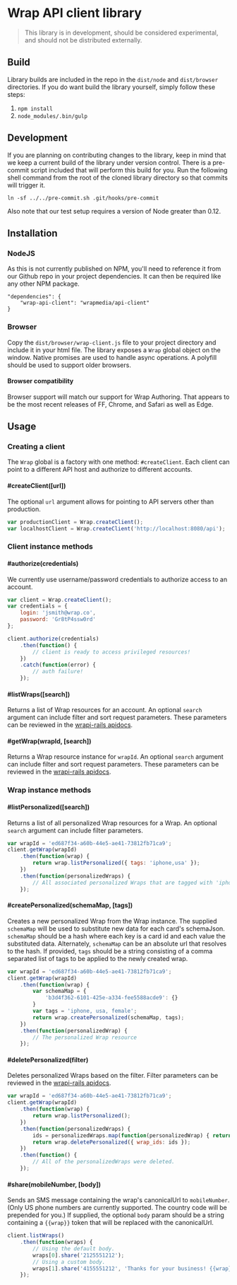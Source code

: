 # Wrap API client library

> This library is in development, should be considered experimental, and should not be distributed externally.

## Build
Library builds are included in the repo in the `dist/node` and `dist/browser` directories. If you do want build the library yourself, simply follow these steps:

1. `npm install`
2. `node_modules/.bin/gulp`

## Development
If you are planning on contributing changes to the library, keep in mind that we keep a current build of the library under version control. There is a pre-commit script included that will perform this build for you. Run the following shell command from the root of the cloned library directory so that commits will trigger it.
```
ln -sf ../../pre-commit.sh .git/hooks/pre-commit
```

Also note that our test setup requires a version of Node greater than 0.12.

## Installation
### NodeJS
As this is not currently published on NPM, you'll need to reference it from our Github repo in your project dependencies. It can then be required like any other NPM package.
```
"dependencies": {
	"wrap-api-client": "wrapmedia/api-client"
}
```

### Browser
Copy the `dist/browser/wrap-client.js` file to your project directory and include it in your html file. The library exposes a `Wrap` global object on the window. Native promises are used to handle async operations. A polyfill should be used to support older browsers.

#### Browser compatibility
Browser support will match our support for Wrap Authoring. That appears to be the most recent releases of FF, Chrome, and Safari as well as Edge.

## Usage
### Creating a client
The `Wrap` global is a factory with one method: `#createClient`. Each client can point to a different API host and authorize to different accounts.

#### #createClient([url])
The optional `url` argument allows for pointing to API servers other than production.

```javascript
var productionClient = Wrap.createClient();
var localhostClient = Wrap.createClient('http://localhost:8080/api');
```

### Client instance methods

#### #authorize(credentials)
We currently use username/password credentials to authorize access to an account.

```javascript
var client = Wrap.createClient();
var credentials = {
	login: 'jsmith@wrap.co',
	password: 'Gr8tP4ssw0rd'
};

client.authorize(credentials)
	.then(function() {
		// client is ready to access privileged resources!
	})
	.catch(function(error) {
		// auth failure!
	});
```

#### #listWraps([search])
Returns a list of Wrap resources for an account. An optional `search` argument can include filter and sort request parameters. These parameters can be reviewed in the [wrapi-rails apidocs](https://wrapi.wrap.co/apidocs#!/wraps/Api_Wraps_search_get_0).

#### #getWrap(wrapId, [search])
Returns a Wrap resource instance for `wrapId`. An optional `search` argument can include filter and sort request parameters. These parameters can be reviewed in the [wrapi-rails apidocs](https://wrapi.wrap.co/apidocs#!/wraps/Api_Wraps_search_get_0).

### Wrap instance methods

#### #listPersonalized([search])
Returns a list of all personalized Wrap resources for a Wrap. An optional `search` argument can include filter parameters.

```javascript
var wrapId = 'ed687f34-a60b-44e5-ae41-73812fb71ca9';
client.getWrap(wrapId)
	.then(function(wrap) {
		return wrap.listPersonalized({ tags: 'iphone,usa' });
	})
	.then(function(personalizedWraps) {
		// All associated personalized Wraps that are tagged with 'iphone' and 'usa'
	});
```

#### #createPersonalized(schemaMap, [tags])
Creates a new personalized Wrap from the Wrap instance. The supplied `schemaMap` will be used to substitute new data for each card's schemaJson. `schemaMap` should be a hash where each key is a card id and each value the substituted data. Alternately, `schemaMap` can be an absolute url that resolves to the hash. If provided, `tags` should be a string consisting of a comma separated list of tags to be applied to the newly created wrap.

```javascript
var wrapId = 'ed687f34-a60b-44e5-ae41-73812fb71ca9';
client.getWrap(wrapId)
	.then(function(wrap) {
		var schemaMap = {
			'b3d4f362-6101-425e-a334-fee5588acde9': {}
		}
		var tags = 'iphone, usa, female';
		return wrap.createPersonalized(schemaMap, tags);
	})
	.then(function(personalizedWrap) {
		// The personalized Wrap resource
	});
```

#### #deletePersonalized(filter)
Deletes personalized Wraps based on the filter. Filter parameters can be reviewed in the [wrapi-rails apidocs](https://wrapi.wrap.co/apidocs#!/personalization/Api_Personalization_destroy_delete_2).

```javascript
var wrapId = 'ed687f34-a60b-44e5-ae41-73812fb71ca9';
client.getWrap(wrapId)
	.then(function(wrap) {
		return wrap.listPersonalized();
	})
	.then(function(personalizedWraps) {
		ids = personalizedWraps.map(function(personalizedWrap) { return personalizedWrap.id; });
		return wrap.deletePersonalized({ wrap_ids: ids });
	})
	.then(function() {
		// All of the personalizedWraps were deleted.
	});
```

#### #share(mobileNumber, [body])
Sends an SMS message containing the wrap's canonicalUrl to `mobileNumber`. (Only US phone numbers are currently supported. The country code will be prepended for you.) If supplied, the optional `body` param should be a string containing a `{{wrap}}` token that will be replaced with the canonicalUrl.

```javascript
client.listWraps()
	.then(function(wraps) {
		// Using the default body.
		wraps[0].share('2125551212');
		// Using a custom body.
		wraps[1].share('4155551212', 'Thanks for your business! {{wrap}}');
	});
```
